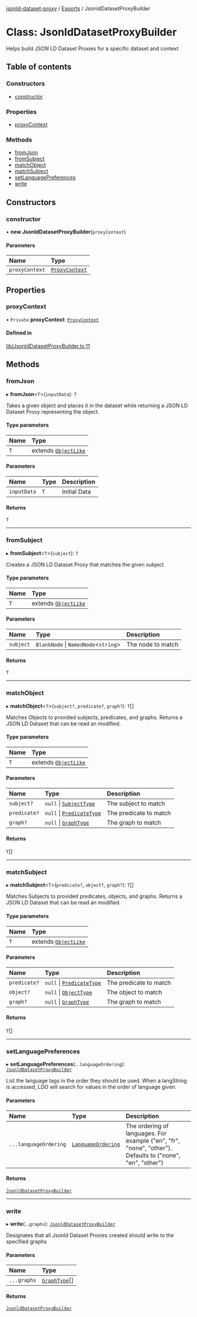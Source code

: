 [jsonld-dataset-proxy](../README.md) / [Exports](../modules.md) / JsonldDatasetProxyBuilder

# Class: JsonldDatasetProxyBuilder

Helps build JSON LD Dataset Proxies for a specific dataset and context

## Table of contents

### Constructors

- [constructor](JsonldDatasetProxyBuilder.md#constructor)

### Properties

- [proxyContext](JsonldDatasetProxyBuilder.md#proxycontext)

### Methods

- [fromJson](JsonldDatasetProxyBuilder.md#fromjson)
- [fromSubject](JsonldDatasetProxyBuilder.md#fromsubject)
- [matchObject](JsonldDatasetProxyBuilder.md#matchobject)
- [matchSubject](JsonldDatasetProxyBuilder.md#matchsubject)
- [setLanguagePreferences](JsonldDatasetProxyBuilder.md#setlanguagepreferences)
- [write](JsonldDatasetProxyBuilder.md#write)

## Constructors

### constructor

• **new JsonldDatasetProxyBuilder**(`proxyContext`)

#### Parameters

| Name | Type |
| :------ | :------ |
| `proxyContext` | [`ProxyContext`](ProxyContext.md) |

## Properties

### proxyContext

• `Private` **proxyContext**: [`ProxyContext`](ProxyContext.md)

#### Defined in

[lib/JsonldDatasetProxyBuilder.ts:11](https://github.com/o-development/jsonld-dataset-proxy/blob/188f397/lib/JsonldDatasetProxyBuilder.ts#L11)

## Methods

### fromJson

▸ **fromJson**<`T`\>(`inputData`): `T`

Takes a given object and places it in the dataset while returning a JSON LD
Dataset Proxy representing the object.

#### Type parameters

| Name | Type |
| :------ | :------ |
| `T` | extends [`ObjectLike`](../modules.md#objectlike) |

#### Parameters

| Name | Type | Description |
| :------ | :------ | :------ |
| `inputData` | `T` | Initial Data |

#### Returns

`T`

___

### fromSubject

▸ **fromSubject**<`T`\>(`subject`): `T`

Creates a JSON LD Dataset Proxy that matches the given subject

#### Type parameters

| Name | Type |
| :------ | :------ |
| `T` | extends [`ObjectLike`](../modules.md#objectlike) |

#### Parameters

| Name | Type | Description |
| :------ | :------ | :------ |
| `subject` | `BlankNode` \| `NamedNode`<`string`\> | The node to match |

#### Returns

`T`

___

### matchObject

▸ **matchObject**<`T`\>(`subject?`, `predicate?`, `graph?`): `T`[]

Matches Objects to provided subjects, predicates, and graphs. Returns a
JSON LD Dataset that can be read an modified.

#### Type parameters

| Name | Type |
| :------ | :------ |
| `T` | extends [`ObjectLike`](../modules.md#objectlike) |

#### Parameters

| Name | Type | Description |
| :------ | :------ | :------ |
| `subject?` | ``null`` \| [`SubjectType`](../modules.md#subjecttype) | The subject to match |
| `predicate?` | ``null`` \| [`PredicateType`](../modules.md#predicatetype) | The predicate to match |
| `graph?` | ``null`` \| [`GraphType`](../modules.md#graphtype) | The graph to match |

#### Returns

`T`[]

___

### matchSubject

▸ **matchSubject**<`T`\>(`predicate?`, `object?`, `graph?`): `T`[]

Matches Subjects to provided predicates, objects, and graphs. Returns a
JSON LD Dataset that can be read an modified.

#### Type parameters

| Name | Type |
| :------ | :------ |
| `T` | extends [`ObjectLike`](../modules.md#objectlike) |

#### Parameters

| Name | Type | Description |
| :------ | :------ | :------ |
| `predicate?` | ``null`` \| [`PredicateType`](../modules.md#predicatetype) | The predicate to match |
| `object?` | ``null`` \| [`ObjectType`](../modules.md#objecttype) | The object to match |
| `graph?` | ``null`` \| [`GraphType`](../modules.md#graphtype) | The graph to match |

#### Returns

`T`[]

___

### setLanguagePreferences

▸ **setLanguagePreferences**(...`languageOrdering`): [`JsonldDatasetProxyBuilder`](JsonldDatasetProxyBuilder.md)

List the language tags in the order they should be used. When a langString
is accessed, LDO will search for values in the order of language given.

#### Parameters

| Name | Type | Description |
| :------ | :------ | :------ |
| `...languageOrdering` | [`LanguageOrdering`](../modules.md#languageordering) | The ordering of languages. For example ("en", "fr", "none", "other"). Defaults to ("none", "en", "other") |

#### Returns

[`JsonldDatasetProxyBuilder`](JsonldDatasetProxyBuilder.md)

___

### write

▸ **write**(...`graphs`): [`JsonldDatasetProxyBuilder`](JsonldDatasetProxyBuilder.md)

Designates that all Jsonld Dataset Proxies created should write to the
specified graphs

#### Parameters

| Name | Type |
| :------ | :------ |
| `...graphs` | [`GraphType`](../modules.md#graphtype)[] |

#### Returns

[`JsonldDatasetProxyBuilder`](JsonldDatasetProxyBuilder.md)

